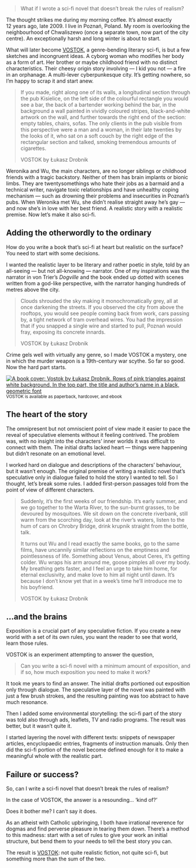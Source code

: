 > What if I wrote a sci-fi novel that doesn’t break the rules of realism?

The thought strikes me during my morning coffee. It’s almost exactly 12&nbsp;years ago, late 2009. I live in Poznań, Poland. My room is overlooking the neighbourhood of Chwaliszewo (once a separate town, now part of the city centre). An exceptionally harsh and long winter is about to start.

What will later become [VOSTOK](https://www.vraeydamedia.ca/shop/x55ht1b0h70i3bwv9qismih2f6b5nk), a genre-bending literary sci-fi, is but a few sketches and incongruent ideas. A cyborg woman who modifies her body as a form of art. Her brother or maybe childhood friend with no distinct characteristics. Their cheesy origin story involving — I kid you not — a fire in an orphanage. A multi-lever cyberpunkesque city. It’s getting nowhere, so I’m happy to scrap it and start anew.

> If you made, right along one of its walls, a longitudinal section through the pub Kisielice, on the left side of the colourful rectangle you would see a bar, the back of a bartender working behind the bar, in the background a wall painted in vividly coloured stripes, black-and-white artwork on the wall, and further towards the right end of the section: empty tables, chairs, sofas. The only clients in the pub visible from this perspective were a man and a woman, in their late twenties by the looks of it, who sat on a soft couch by the right edge of the rectangular section and talked, smoking tremendous amounts of cigarettes.
>
> VOSTOK by Łukasz Drobnik

Weronika and Wu, the main characters, are no longer siblings or childhood friends with a tragic backstory. Neither of them has brain implants or bionic limbs. They are twentysomethings who hate their jobs as a barmaid and a technical writer, navigate toxic relationships and have unhealthy coping mechanism — such as drowning their problems and insecurities in Poznań’s pubs. When Weronika met Wu, she didn’t realise straight away he’s gay — and now she’s in love with her best friend. A realistic story with a realistic premise. Now let’s make it also sci-fi.

## Adding the otherwordly to the ordinary

How do you write a book that’s sci-fi at heart but realistic on the surface? You need to start with some decisions.

I wanted the realistic layer to be literary and rather poetic in style, told by an all-seeing — but not all-knowing — narrator. One of my inspirations was the narrator in von Trier’s *Dogville* and the book ended up dotted with scenes written from a god-like perspective, with the narrator hanging hundreds of metres above the city.

> Clouds shrouded the sky making it monochromatically grey, all at once darkening the streets. If you observed the city from above the rooftops, you would see people coming back from work, cars passing by, a tight network of tram overhead wires. You had the impression that if you snapped a single wire and started to pull, Poznań would fray, exposing its concrete innards.
>
> VOSTOK by Łukasz Drobnik

Crime gels well with virtually any genre, so I made VOSTOK a mystery, one in which the murder weapon is a 19th-century war scythe. So far so good. Now the hard part starts.

[<img src="https://drobnik.co/images/vostok-cover.jpg" alt="A book cover: Vostok by Łukasz Drobnik. Rows of pink triangles against white background. In the top part, the title and author’s name in a black, geometric font">](https://www.vraeydamedia.ca/shop/x55ht1b0h70i3bwv9qismih2f6b5nk)
<sup>VOSTOK is available as paperback, hardcover, and ebook</sup>

## The heart of the story

The omnipresent but not omniscient point of view made it easier to pace the reveal of speculative elements without it feeling contrived. The problem was, with no insight into the characters’ inner worlds it was difficult to connect with them. The initial drafts lacked heart — things were happening but didn’t resonate on an emotional level.

I worked hard on dialogue and descriptions of the characters’ behaviour, but it wasn’t enough. The original premise of writing a realistic novel that’s speculative only in dialogue failed to hold the story I wanted to tell. So I thought, let’s break some rules. I added first-person passages told from the point of view of different characters.

> Suddenly, it’s the first weeks of our friendship. It’s early summer, and we go together to the Warta River, to the sun-burnt grasses, to be devoured by mosquitoes. We sit down on the concrete riverbank, still warm from the scorching day, look at the river’s waters, listen to the hum of cars on Chrobry Bridge, drink krupnik straight from the bottle, talk.
>
> It turns out Wu and I read exactly the same books, go to the same films, have uncannily similar reflections on the emptiness and pointlessness of life. Something about Venus, about Ceres, it’s getting colder. Wu wraps his arm around me, goose pimples all over my body. My breathing gets faster, and I feel an urge to take him home, for eternal exclusivity, and make love to him all night until dawn. It’s because I don’t know yet that in a week’s time he’ll introduce me to his boyfriend.
>
> VOSTOK by Łukasz Drobnik

## …and the brains

Exposition is a crucial part of any speculative fiction. If you create a new world with a set of its own rules, you want the reader to see that world, learn those rules.

VOSTOK is an experiment attempting to answer the question,

> Can you write a sci-fi novel with a minimum amount of exposition, and if so, how much exposition you need to make it work?

It took me years to find an answer. The initial drafts portioned out exposition only through dialogue. The speculative layer of the novel was painted with just a few brush strokes, and the resulting painting was too abstract to have much resonance.

Then I added some environmental storytelling: the sci-fi part of the story was told also through ads, leaflets, TV and radio programs. The result was better, but it wasn’t quite it.

I started layering the novel with different texts: snippets of newspaper articles, encyclopaedic entries, fragments of instruction manuals. Only then did the sci-fi portion of the novel become defined enough for it to make a meaningful whole with the realistic part.

## Failure or success?

So, can I write a sci-fi novel that doesn’t break the rules of realism?

In the case of VOSTOK, the answer is a resounding… ‘kind of?’

Does it bother me? I can’t say it does.

As an atheist with Catholic upbringing, I both have irrational reverence for dogmas and find perverse pleasure in tearing them down. There’s a method to this madness: start with a set of rules to give your work an initial structure, but bend them to your needs to tell the best story you can.  

The result is [VOSTOK](https://www.vraeydamedia.ca/shop/x55ht1b0h70i3bwv9qismih2f6b5nk): not quite realistic fiction, not quite sci-fi, but something more than the sum of the two.
